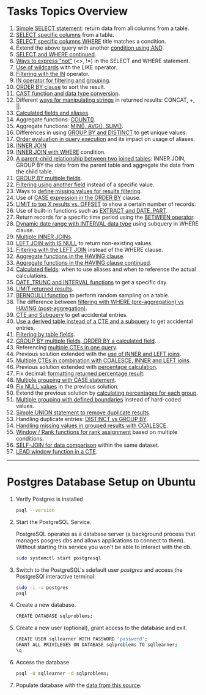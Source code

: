 # Tasks Topics Overview
1. [Simple SELECT statement](https://github.com/kkumyk/python-and-sql-for-data-engineering/blob/main/SQL/57-SQL-Practice-Problems/01-5.sql): return data from all columns from a table.
2. [SELECT specific columns](https://github.com/kkumyk/python-and-sql-for-data-engineering/blob/main/SQL/57-SQL-Practice-Problems/01-5.sql) from a table.
3. [SELECT specific columns WHERE](https://github.com/kkumyk/python-and-sql-for-data-engineering/blob/main/SQL/57-SQL-Practice-Problems/01-5.sql) title matches a condition.
4. Extend the above query with another [condition using AND](https://github.com/kkumyk/python-and-sql-for-data-engineering/blob/main/SQL/57-SQL-Practice-Problems/01-5.sql).
5. [SELECT and WHERE continued](https://github.com/kkumyk/python-and-sql-for-data-engineering/blob/main/SQL/57-SQL-Practice-Problems/01-5.sql).
6. [Ways to express "not"](https://github.com/kkumyk/python-and-sql-for-data-engineering/blob/main/SQL/57-SQL-Practice-Problems/06.sql) (<>, !=) in the SELECT and WHERE statement.
7. [Use of wildcards](https://github.com/kkumyk/python-and-sql-for-data-engineering/blob/main/SQL/57-SQL-Practice-Problems/07.sql) with the LIKE operator.
8. [Filtering with the IN](https://github.com/kkumyk/python-and-sql-for-data-engineering/blob/main/SQL/57-SQL-Practice-Problems/08.sql) operator.
9. [IN operator for filtering and grouping](https://github.com/kkumyk/python-and-sql-for-data-engineering/blob/main/SQL/57-SQL-Practice-Problems/09.sql).
10. [ORDER BY clause](https://github.com/kkumyk/python-and-sql-for-data-engineering/blob/main/SQL/57-SQL-Practice-Problems/10.sql) to sort the result.
11. [CAST function and data type conversion](https://github.com/kkumyk/python-and-sql-for-data-engineering/blob/main/SQL/57-SQL-Practice-Problems/1.sql).
12. Different [ways for manipulating strings](https://github.com/kkumyk/python-and-sql-for-data-engineering/blob/main/SQL/57-SQL-Practice-Problems/12.sql) in returned results: CONCAT, +, ||.
13. [Calculated fields and aliases](https://github.com/kkumyk/python-and-sql-for-data-engineering/blob/main/SQL/57-SQL-Practice-Problems/13.sql).
14. Aggregate functions: [COUNT()](https://github.com/kkumyk/python-and-sql-for-data-engineering/blob/main/SQL/57-SQL-Practice-Problems/14.sql).
15. Aggregate functions: [MIN(), AVG(), SUM()](https://github.com/kkumyk/python-and-sql-for-data-engineering/blob/main/SQL/57-SQL-Practice-Problems/15.sql).
16. Differences in using [GROUP BY and DISTINCT](https://github.com/kkumyk/python-and-sql-for-data-engineering/blob/main/SQL/57-SQL-Practice-Problems/16.sql) to get unique values.
17. [Order evaluation in query execution](https://github.com/kkumyk/python-and-sql-for-data-engineering/blob/main/SQL/57-SQL-Practice-Problems/17.sql) and its impact on usage of aliases.
18. [INNER JOIN](https://github.com/kkumyk/python-and-sql-for-data-engineering/blob/main/SQL/57-SQL-Practice-Problems/18.sql)
19. [INNER JOIN with WHERE](https://github.com/kkumyk/python-and-sql-for-data-engineering/blob/main/SQL/57-SQL-Practice-Problems/19.sql) condition.
20. [A parent-child relationship between two joined tables](https://github.com/kkumyk/python-and-sql-for-data-engineering/blob/main/SQL/57-SQL-Practice-Problems/20.sql): INNER JOIN, GROUP BY the data from the parent table and aggregate the data from the child table.
21. [GROUP BY multiple fields](https://github.com/kkumyk/python-and-sql-for-data-engineering/blob/main/SQL/57-SQL-Practice-Problems/21.sql).
22. [Filtering using another field](https://github.com/kkumyk/python-and-sql-for-data-engineering/blob/main/SQL/57-SQL-Practice-Problems/22.sql) instead of a specific value.
23. Ways to [define missing values for results filtering](https://github.com/kkumyk/python-and-sql-for-data-engineering/blob/main/SQL/57-SQL-Practice-Problems/23.sql).
24. Use of [CASE expression in the ORDER BY](https://github.com/kkumyk/python-and-sql-for-data-engineering/blob/main/SQL/57-SQL-Practice-Problems/24.sql) clause.
25. [LIMIT to top X results vs. OFFSET](https://github.com/kkumyk/python-and-sql-for-data-engineering/blob/main/SQL/57-SQL-Practice-Problems/25.sql) to show a certain number of records.
26. Use of built-in functions such as [EXTRACT and DATE_PART](https://github.com/kkumyk/python-and-sql-for-data-engineering/blob/main/SQL/57-SQL-Practice-Problems/26.sql).
27. Return records for a specific time period using the [BETWEEN operator](https://github.com/kkumyk/python-and-sql-for-data-engineering/blob/main/SQL/57-SQL-Practice-Problems/27.sql).
28. [Dynamic date range with INTERVAL data type](https://github.com/kkumyk/python-and-sql-for-data-engineering/blob/main/SQL/57-SQL-Practice-Problems/28.sql) using subquery in WHERE clause.
29. [Multiple INNER JOINs](https://github.com/kkumyk/python-and-sql-for-data-engineering/blob/main/SQL/57-SQL-Practice-Problems/29.sql).
30. [LEFT JOIN with IS NULL](https://github.com/kkumyk/python-and-sql-for-data-engineering/blob/main/SQL/57-SQL-Practice-Problems/30.sql) to return non-existing values.
31. [Filtering with the LEFT JOIN](https://github.com/kkumyk/python-and-sql-for-data-engineering/blob/main/SQL/57-SQL-Practice-Problems/30.sql) instead of the WHERE clause.
32. [Aggregate functions in the HAVING clause](https://github.com/kkumyk/python-and-sql-for-data-engineering/blob/main/SQL/57-SQL-Practice-Problems/32.sql).
33. [Aggregate functions in the HAVING clause continued](https://github.com/kkumyk/python-and-sql-for-data-engineering/blob/main/SQL/57-SQL-Practice-Problems/33.sql).
34. [Calculated fields](https://github.com/kkumyk/python-and-sql-for-data-engineering/blob/main/SQL/57-SQL-Practice-Problems/34.sql): when to use aliases and when to reference the actual calculations.
35. [DATE_TRUNC and INTERVAL functions](https://github.com/kkumyk/python-and-sql-for-data-engineering/blob/main/SQL/57-SQL-Practice-Problems/35.sql) to get a specific day.
36. [LIMIT returned results](https://github.com/kkumyk/python-and-sql-for-data-engineering/blob/main/SQL/57-SQL-Practice-Problems/36.sql).
37. [BERNOULLI function](https://github.com/kkumyk/python-and-sql-for-data-engineering/blob/main/SQL/57-SQL-Practice-Problems/37.sql) to perform random sampling on a table.
38. The difference between [filtering with WHERE (pre-aggregation) vs HAVING (post-aggregation)](https://github.com/kkumyk/python-and-sql-for-data-engineering/blob/main/SQL/57-SQL-Practice-Problems/38.sql).
39. [CTE and Subquery](https://github.com/kkumyk/python-and-sql-for-data-engineering/blob/main/SQL/57-SQL-Practice-Problems/39.sql) to get accidental entries.
40. [Use a derived table instead of a CTE and a subquery](https://github.com/kkumyk/python-and-sql-for-data-engineering/blob/main/SQL/57-SQL-Practice-Problems/40.sql) to get accidental entries.
41. [Filtering by table fields](https://github.com/kkumyk/python-and-sql-for-data-engineering/blob/main/SQL/57-SQL-Practice-Problems/41.sql).
42. [GROUP BY multiple fields, ORDER BY a calculated field](https://github.com/kkumyk/python-and-sql-for-data-engineering/blob/main/SQL/57-SQL-Practice-Problems/42.sql).
43. Referencing [multiple CTEs in one query](https://github.com/kkumyk/python-and-sql-for-data-engineering/blob/main/SQL/57-SQL-Practice-Problems/43.sql).
44. Previous solution extended with the [use of INNER and LEFT joins](https://github.com/kkumyk/python-and-sql-for-data-engineering/blob/main/SQL/57-SQL-Practice-Problems/44.sql).
45. [Multiple CTEs in combination with COALESCE, INNER and LEFT joins](https://github.com/kkumyk/python-and-sql-for-data-engineering/blob/main/SQL/57-SQL-Practice-Problems/45.sql).
46. Previous solution extended with [percentage calculation](https://github.com/kkumyk/python-and-sql-for-data-engineering/blob/main/SQL/57-SQL-Practice-Problems/46.sql).
47. Fix decimal: [formatting returned percentage result](https://github.com/kkumyk/python-and-sql-for-data-engineering/blob/main/SQL/57-SQL-Practice-Problems/47.sql).
48. [Multiple grouping with CASE statement](https://github.com/kkumyk/python-and-sql-for-data-engineering/blob/main/SQL/57-SQL-Practice-Problems/48.sql).
49. [Fix NULL values](https://github.com/kkumyk/python-and-sql-for-data-engineering/blob/main/SQL/57-SQL-Practice-Problems/49.sql) in the previous solution.
50. Extend the previous solution by [calculating percentages for each group](https://github.com/kkumyk/python-and-sql-for-data-engineering/blob/main/SQL/57-SQL-Practice-Problems/50.sql).
51. [Multiple grouping with defined boundaries](https://github.com/kkumyk/python-and-sql-for-data-engineering/blob/main/SQL/57-SQL-Practice-Problems/51.sql) instead of hard-coded values.
52. [Simple UNION statement to remove duplicate results](https://github.com/kkumyk/python-and-sql-for-data-engineering/blob/main/SQL/57-SQL-Practice-Problems/52.sql).
53. Handling duplicate entries: [DISTINCT vs GROUP BY](https://github.com/kkumyk/python-and-sql-for-data-engineering/blob/main/SQL/57-SQL-Practice-Problems/53.sql).
54. [Handling missing values in grouped results with COALESCE](https://github.com/kkumyk/python-and-sql-for-data-engineering/blob/main/SQL/57-SQL-Practice-Problems/54.sql).
55. [Window / Rank functions for rank assignment](https://github.com/kkumyk/python-and-sql-for-data-engineering/blob/main/SQL/57-SQL-Practice-Problems/55.sql) based on multiple conditions.
56. [SELF-JOIN for data comparison](https://github.com/kkumyk/python-and-sql-for-data-engineering/blob/main/SQL/57-SQL-Practice-Problems/56.sql) within the same dataset.
57. [LEAD window function in a CTE](https://github.com/kkumyk/python-and-sql-for-data-engineering/blob/main/SQL/57-SQL-Practice-Problems/57.sql).

<hr>

# Postgres Database Setup on Ubuntu 

1. Verify Postgres is installed
    ```bash
    psql --version
    ```
2. Start the PostgreSQL Service.

    PostgreSQL operates as a database server (a background process that manages posgres dbs and allows applications to connect to them). Without starting this service you won't be able to interact with the db.
    ```bash
    sudo systemctl start postgresql
    ```
3. Switch to the PostgreSQL's sdefault user <i>postgres</i> and access the PostgreSQl interactive terminal:
    ```bash
    sudo -i -u postgres
    psql
    ```
4. Create a new database.
    ```bash
    CREATE DATABASE sqlproblems;
    ```
5. Create a new user (optional), grant access to the database and exit.
    ```bash
    CREATE USER sqllearner WITH PASSWORD 'password';
    GRANT ALL PRIVILEGES ON DATABASE sqlproblems TO sqllearner;
    \q
    ```
6. Access the database
    ```bash
    psql -U sqllearner -d sqlproblems;
    ```
7. Populate database with the [data from this source](https://github.com/rgerhardt/57-sql-problems/blob/master/northwind.sql).